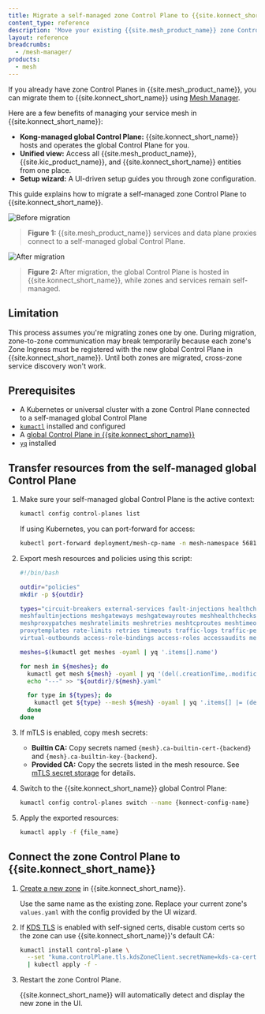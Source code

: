 ```yaml
---
title: Migrate a self-managed zone Control Plane to {{site.konnect_short_name}}
content_type: reference
description: 'Move your existing {{site.mesh_product_name}} zone Control Planes from a self-managed global Control Plane to a managed global Control Plane in {{site.konnect_short_name}}.'
layout: reference
breadcrumbs:
  - /mesh-manager/
products:
  - mesh
---
```


If you already have zone Control Planes in {{site.mesh_product_name}}, you can migrate them to {{site.konnect_short_name}} using [Mesh Manager](/mesh-manager/).

Here are a few benefits of managing your service mesh in {{site.konnect_short_name}}:

* **Kong-managed global Control Plane:** {{site.konnect_short_name}} hosts and operates the global Control Plane for you.
* **Unified view:** Access all {{site.mesh_product_name}}, {{site.kic_product_name}}, and {{site.konnect_short_name}} entities from one place.
* **Setup wizard:** A UI-driven setup guides you through zone configuration.

This guide explains how to migrate a self-managed zone Control Plane to {{site.konnect_short_name}}.

![Before migration](/assets/images/konnect/diagram-mesh-migration-before.png)
> **Figure 1:** {{site.mesh_product_name}} services and data plane proxies connect to a self-managed global Control Plane.

![After migration](/assets/images/konnect/diagram-mesh-migration-after.png)
> **Figure 2:** After migration, the global Control Plane is hosted in {{site.konnect_short_name}}, while zones and services remain self-managed.

## Limitation

This process assumes you're migrating zones one by one. During migration, zone-to-zone communication may break temporarily because each zone's Zone Ingress must be registered with the new global Control Plane in {{site.konnect_short_name}}. Until both zones are migrated, cross-zone service discovery won't work.

## Prerequisites

* A Kubernetes or universal cluster with a zone Control Plane connected to a self-managed global Control Plane
* [`kumactl`](/mesh/#install-kong-mesh) installed and configured
* A [global Control Plane in {{site.konnect_short_name}}](/mesh-manager/service-mesh/)
* [`yq`](https://github.com/mikefarah/yq) installed

## Transfer resources from the self-managed global Control Plane

1. Make sure your self-managed global Control Plane is the active context:

   ```bash
   kumactl config control-planes list
   ```

   If using Kubernetes, you can port-forward for access:

   ```bash
   kubectl port-forward deployment/mesh-cp-name -n mesh-namespace 5681
   ```

1. Export mesh resources and policies using this script:

   ```bash
   #!/bin/bash

   outdir="policies"
   mkdir -p ${outdir}

   types="circuit-breakers external-services fault-injections healthchecks meshaccesslogs meshcircuitbreakers
   meshfaultinjections meshgateways meshgatewayroutes meshhealthchecks meshhttproutes meshloadbalancingstrategies
   meshproxypatches meshratelimits meshretries meshtcproutes meshtimeouts meshtraces meshtrafficpermissions
   proxytemplates rate-limits retries timeouts traffic-logs traffic-permissions traffic-routes traffic-traces
   virtual-outbounds access-role-bindings access-roles accessaudits meshglobalratelimits meshopas opa-policies"

   meshes=$(kumactl get meshes -oyaml | yq '.items[].name')

   for mesh in ${meshes}; do
     kumactl get mesh ${mesh} -oyaml | yq '(del(.creationTime,.modificationTime))' > "${outdir}/${mesh}.yaml"
     echo "---" >> "${outdir}/${mesh}.yaml"

     for type in ${types}; do
       kumactl get ${type} --mesh ${mesh} -oyaml | yq '.items[] |= (del(.creationTime,.modificationTime)) | .items[] | split_doc' | grep ^ >> "${outdir}/${mesh}.yaml" && echo "---" >> "${outdir}/${mesh}.yaml"
     done
   done
   ```

1. If mTLS is enabled, copy mesh secrets:

   * **Builtin CA:** Copy secrets named `{mesh}.ca-builtin-cert-{backend}` and `{mesh}.ca-builtin-key-{backend}`.
   * **Provided CA:** Copy the secrets listed in the mesh resource.
   See [mTLS secret storage](/mesh/policies/meshtls/#storage-of-secrets) for details.

1. Switch to the {{site.konnect_short_name}} global Control Plane:

   ```bash
   kumactl config control-planes switch --name {konnect-config-name}
   ```

1. Apply the exported resources:

   ```bash
   kumactl apply -f {file_name}
   ```

## Connect the zone Control Plane to {{site.konnect_short_name}}

1. [Create a new zone](/mesh-manager/service-mesh/#create-a-zone-in-the-global-control-plane) in {{site.konnect_short_name}}.


   Use the same name as the existing zone. Replace your current zone's `values.yaml` with the config provided by the UI wizard.

1. If [KDS TLS](/mesh/production/secure-deployment/certificates/#control-plane-to-control-plane-multizone) is enabled with self-signed certs, disable custom certs so the zone can use {{site.konnect_short_name}}'s default CA:


   ```bash
   kumactl install control-plane \
     --set "kuma.controlPlane.tls.kdsZoneClient.secretName=kds-ca-certs" \
     | kubectl apply -f -
   ```

1. Restart the zone Control Plane.

   {{site.konnect_short_name}} will automatically detect and display the new zone in the UI.
